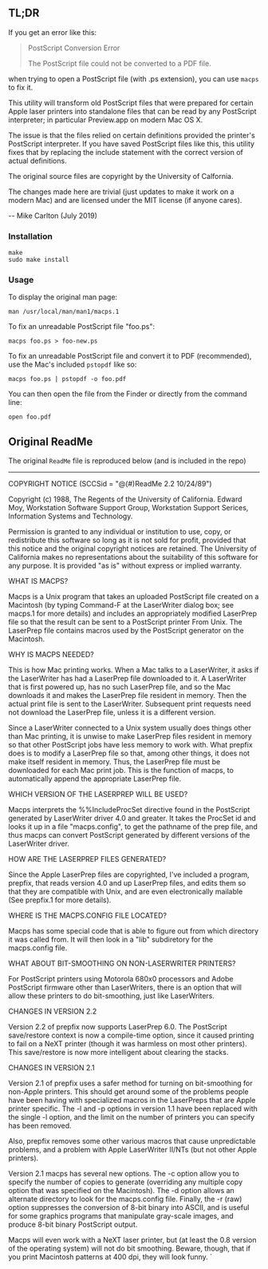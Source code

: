 ## TL;DR

If you get an error like this:
> PostScript Conversion Error
>
> The PostScript file <filename> could not be converted to
> a PDF file.

when trying to open a PostScript file (with .ps extension), you can use `macps` to fix it.

This utility will transform old PostScript files that were prepared for certain Apple
laser printers into standalone files that can be read by any PostScript interpreter;
in particular Preview.app on modern Mac OS X.

The issue is that the files relied on certain definitions provided the printer's
PostScript interpreter.  If you have saved PostScript files like this, this utility fixes
that by replacing the include statement with the correct version of actual definitions.

The original source files are copyright by the University of Calfornia.

The changes made here are trivial (just updates to make it work on a modern Mac) and
are licensed under the MIT license (if anyone cares). 

-- Mike Carlton (July 2019)


### Installation
```
make
sudo make install
```

### Usage
To display the original man page:

```
man /usr/local/man/man1/macps.1
```

To fix an unreadable PostScript file "foo.ps":

```
macps foo.ps > foo-new.ps
```

To fix an unreadable PostScript file and convert it to PDF (recommended), use the Mac's
included `pstopdf` like so:

```
macps foo.ps | pstopdf -o foo.pdf
```

You can then open the file from the Finder or directly from the command line:

```
open foo.pdf
```

## Original ReadMe

The original `ReadMe` file is reproduced below (and is included in the repo)

***

COPYRIGHT NOTICE (SCCSid = "@(#)ReadMe	2.2 10/24/89")

Copyright (c) 1988, The Regents of the University of California.
Edward Moy, Workstation Software Support Group, Workstation Support
Serices, Information Systems and Technology.

Permission is granted to any individual or institution to use, copy, or
redistribute this software so long as it is not sold for profit,
provided that this notice and the original copyright notices are
retained.  The University of California makes no representations about
the suitability of this software for any purpose.  It is provided "as
is" without express or implied warranty.

WHAT IS MACPS?

Macps is a Unix program that takes an uploaded PostScript file created
on a Macintosh (by typing Command-F at the LaserWriter dialog box; see
macps.1 for more details) and includes an appropriately modified
LaserPrep file so that the result can be sent to a PostScript printer
From Unix.  The LaserPrep file contains macros used by the PostScript
generator on the Macintosh.

WHY IS MACPS NEEDED?

This is how Mac printing works.  When a Mac talks to a LaserWriter, it
asks if the LaserWriter has had a LaserPrep file downloaded to it.  A
LaserWriter that is first powered up, has no such LaserPrep file, and
so the Mac downloads it and makes the LaserPrep file resident in
memory.  Then the actual print file is sent to the LaserWriter.
Subsequent print requests need not download the LaserPrep file, unless
it is a different version.

Since a LaserWriter connected to a Unix system usually does things
other than Mac printing, it is unwise to make LaserPrep files resident
in memory so that other PostScript jobs have less memory to work with.
What prepfix does is to modify a LaserPrep file so that, among other
things, it does not make itself resident in memory.  Thus, the
LaserPrep file must be downloaded for each Mac print job.  This is the
function of macps, to automatically append the appropriate LaserPrep
file.

WHICH VERSION OF THE LASERPREP WILL BE USED?

Macps interprets the %%IncludeProcSet directive found in the PostScript
generated by LaserWriter driver 4.0 and greater.  It takes the ProcSet
id and looks it up in a file "macps.config", to get the pathname of the
prep file, and thus macps can convert PostScript generated by different
versions of the LaserWriter driver.

HOW ARE THE LASERPREP FILES GENERATED?

Since the Apple LaserPrep files are copyrighted, I've included a
program, prepfix, that reads version 4.0 and up LaserPrep files, and
edits them so that they are compatible with Unix, and are even
electronically mailable (See prepfix.1 for more details).

WHERE IS THE MACPS.CONFIG FILE LOCATED?

Macps has some special code that is able to figure out from which
directory it was called from.  It will then look in a "lib" subdiretory
for the macps.config file.

WHAT ABOUT BIT-SMOOTHING ON NON-LASERWRITER PRINTERS?

For PostScript printers using Motorola 680x0 processors and Adobe
PostScript firmware other than LaserWriters, there is an option that
will allow these printers to do bit-smoothing, just like LaserWriters.

CHANGES IN VERSION 2.2

Version 2.2 of prepfix now supports LaserPrep 6.0.  The PostScript
save/restore context is now a compile-time option, since it caused
printing to fail on a NeXT printer (though it was harmless on most
other printers).  This save/restore is now more intelligent about
clearing the stacks.

CHANGES IN VERSION 2.1

Version 2.1 of prepfix uses a safer method for turning on bit-smoothing
for non-Apple printers.  This should get around some of the problems
people have been having with specialized macros in the LaserPreps that
are Apple printer specific.  The -l and -p options in version 1.1 have
been replaced with the single -l option, and the limit on the number
of printers you can specify has been removed.

Also, prepfix removes some other various macros that cause
unpredictable problems, and a problem with Apple LaserWriter II/NTs
(but not other Apple printers).

Version 2.1 macps has several new options.  The -c option allow you to
specify the number of copies to generate (overriding any multiple copy
option that was specified on the Macintosh).  The -d option allows an
alternate directory to look for the macps.config file.  Finally, the -r
(raw) option suppresses the conversion of 8-bit binary into ASCII, and
is useful for some graphics programs that manipulate gray-scale images,
and produce 8-bit binary PostScript output.

Macps will even work with a NeXT laser printer, but (at least the 0.8
version of the operating system) will not do bit smoothing.  Beware,
though, that if you print Macintosh patterns at 400 dpi, they will
look funny.
`
